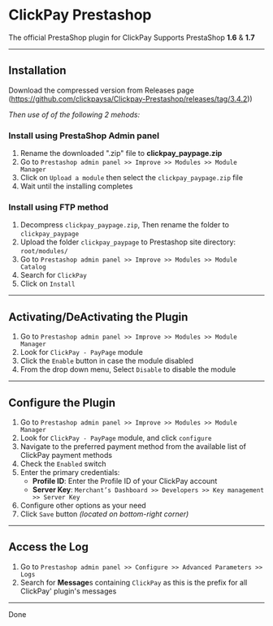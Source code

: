 # ClickPay Prestashop

The official PrestaShop plugin for ClickPay
Supports PrestaShop **1.6** & **1.7**

---

## Installation

Download the compressed version from Releases page (https://github.com/clickpaysa/Clickpay-Prestashop/releases/tag/3.4.2))

*Then use of of the following 2 mehods:*

### Install using PrestaShop Admin panel

1. Rename the downloaded ".zip" file to **clickpay_paypage.zip**
2. Go to `Prestashop admin panel >> Improve >> Modules >> Module Manager`
3. Click on `Upload a module` then select the `clickpay_paypage.zip` file
4. Wait until the installing completes

### Install using FTP method

1. Decompress `clickpay_paypage.zip`, Then rename the folder to `clickpay_paypage`
2. Upload the folder `clickpay_paypage` to Prestashop site directory: `root/modules/`
3. Go to `Prestashop admin panel >> Improve >> Modules >> Module Catalog`
4. Search for `ClickPay`
5. Click on `Install`

---

## Activating/DeActivating the Plugin

1. Go to `Prestashop admin panel >> Improve >> Modules >> Module Manager`
2. Look for `ClickPay - PayPage` module
3. Click the `Enable` button in case the module disabled
4. From the drop down menu, Select `Disable` to disable the module

---

## Configure the Plugin

1. Go to `Prestashop admin panel >> Improve >> Modules >> Module Manager`
2. Look for `ClickPay - PayPage` module, and click `configure`
3. Navigate to the preferred payment method from the available list of ClickPay payment methods
4. Check the `Enabled` switch
5. Enter the primary credentials:
   - **Profile ID**: Enter the Profile ID of your ClickPay account
   - **Server Key**: `Merchant’s Dashboard >> Developers >> Key management >> Server Key`
6. Configure other options as your need
7. Click `Save` button *(located on bottom-right corner)*

---

## Access the Log

1. Go to `Prestashop admin panel >> Configure >> Advanced Parameters >> Logs`
2. Search for **Message**s containing `ClickPay` as this is the prefix for all ClickPay' plugin's messages

---

Done
